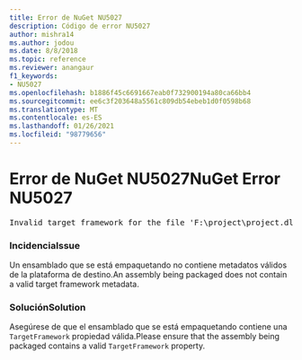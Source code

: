 ```yaml
---
title: Error de NuGet NU5027
description: Código de error NU5027
author: mishra14
ms.author: jodou
ms.date: 8/8/2018
ms.topic: reference
ms.reviewer: anangaur
f1_keywords:
- NU5027
ms.openlocfilehash: b1886f45c6691667eab0f732900194a80ca66bb4
ms.sourcegitcommit: ee6c3f203648a5561c809db54ebeb1d0f0598b68
ms.translationtype: MT
ms.contentlocale: es-ES
ms.lasthandoff: 01/26/2021
ms.locfileid: "98779656"
---
```

# <a name="nuget-error-nu5027"></a><span data-ttu-id="5b5c8-103">Error de NuGet NU5027</span><span class="sxs-lookup"><span data-stu-id="5b5c8-103">NuGet Error NU5027</span></span>
<pre>Invalid target framework for the file 'F:\project\project.dll'.</pre>

### <a name="issue"></a><span data-ttu-id="5b5c8-104">Incidencia</span><span class="sxs-lookup"><span data-stu-id="5b5c8-104">Issue</span></span>

<span data-ttu-id="5b5c8-105">Un ensamblado que se está empaquetando no contiene metadatos válidos de la plataforma de destino.</span><span class="sxs-lookup"><span data-stu-id="5b5c8-105">An assembly being packaged does not contain a valid target framework metadata.</span></span>


### <a name="solution"></a><span data-ttu-id="5b5c8-106">Solución</span><span class="sxs-lookup"><span data-stu-id="5b5c8-106">Solution</span></span>

<span data-ttu-id="5b5c8-107">Asegúrese de que el ensamblado que se está empaquetando contiene una `TargetFramework` propiedad válida.</span><span class="sxs-lookup"><span data-stu-id="5b5c8-107">Please ensure that the assembly being packaged contains a valid `TargetFramework` property.</span></span>

